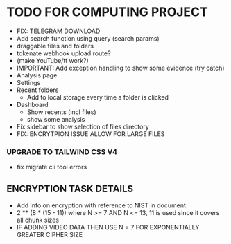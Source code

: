# TODO FOR COMPUTING PROJECT
- FIX: TELEGRAM DOWNLOAD
- Add search function using query (search params)
- draggable files and folders
- tokenate webhook upload route?
- (make YouTube/tt work?)
- IMPORTANT: Add exception handling to show some evidence (try catch)
- Analysis page
- Settings
- Recent folders
  - Add to local storage every time a folder is clicked
- Dashboard
  - Show recents (incl files)
  - show some analysis
- Fix sidebar to show selection of files directory
- FIX: ENCRYTPION ISSUE ALLOW FOR LARGE FILES

### UPGRADE TO TAILWIND CSS V4
-  fix migrate cli tool errors

## ENCRYPTION TASK DETAILS
- Add info on encryption with reference to NIST in document
- 2 ** (8 * (15 - 11)) where N >= 7 AND N <= 13, 11 is used since it covers all chunk sizes
- IF ADDING VIDEO DATA THEN USE N = 7 FOR EXPONENTIALLY GREATER CIPHER SIZE


